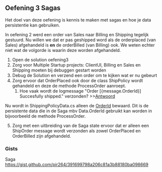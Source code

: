 ## Oefening 3 Sagas

Het doel van deze oefening is kennis te maken met sagas en hoe je data persistentie kan gebruiken.

In oefening 2 werd een order van Sales naar Billing en Shipping tegelijk gestuurd.  Nu willen we dat er pas geshipped word als de orderplaced (van Sales) afgehandeld is **en** de orderBilled (van Billing) ook. We weten echter niet wat de volgorde is waarin deze worden afgehandeld.

1.	Open de solution oefening3
2.	Zorg voor Multiple Startup projects: ClientUI, Billing en Sales en Shipping moeten bij debuggen gestart worden
3.	Debug de Solution en verzend een order om te kijken wat er nu gebeurt
4.	Zorg ervoor dat OrderPlaced ook door de class ShipPolicy wordt gehandeld en deze de methode ProcessOrder aanroept. 
     1.	Hoe vaak wordt de logmessage "Order [{message.OrderId}] Succesfully shipped." verzonden? >>[Antwoord](https://gist.github.com/pir264/7bf1bc6c6e185a03fd9b0c2695d560c8)

Nu wordt in ShippingPolicyData.cs alleen de [OrderId](https://github.com/pir264/nsb_workshop/blob/db103f45522ab4a6e6b98b6c8e96a1460e7b6b12/Oefening3/Shipping/ShippingPolicyData.cs#L7) bewaard. Dit is de persistente data die in de Saga mbv Data.OrderId gebruikt kan worden in bijvoorbeeld de methode ProcessOrder. 

5.	Zorg met een uitbreiding van de Saga state ervoor dat er alleen een ShipOrder message wordt verzonden als zowel OrderPlaced en OrderBilled zijn afgehandeld.

### Gists

Saga https://gist.github.com/pir264/391699798a206c81a3b88180ba098669









